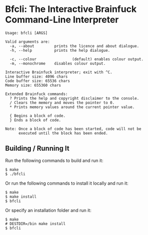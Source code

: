 # Bfcli: The Interactive Brainfuck Command-Line Interpreter

```
Usage: bfcli [ARGS]

Valid arguments are:
  -a, --about         prints the licence and about dialogue.
  -h, --help          prints the help dialogue.

  -c, --colour                (default) enables colour output.
  -m, --monochrome    disables colour output.

Interactive Brainfuck interpreter; exit with ^C.
Line buffer size: 4096 chars
Code buffer size: 65536 chars
Memory size: 655360 chars

Extended Brainfuck commands:
  ? Prints the help and copyright disclaimer to the console.
  / Clears the memory and moves the pointer to 0.
  * Prints memory values around the current pointer value.
  
  { Begins a block of code.
  } Ends a block of code.

Note: Once a block of code has been started, code will not be
      executed until the block has been ended.
```

## Building / Running It
Run the following commands to build and run it:

```
$ make
$ ./bfcli
```

Or run the following commands to install it locally and run it:

```
$ make
$ make install
$ bfcli
```

Or specify an installation folder and run it:

```
$ make
# DESTDIR=/bin make install
$ bfcli
```
